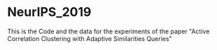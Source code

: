 # NeurIPS_2019
This is the Code and the data for the experiments of the paper "Active Correlation Clustering with Adaptive Similarities Queries"
